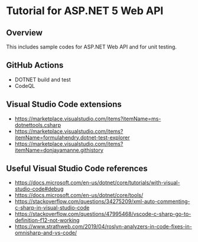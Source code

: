 # Tutorial for ASP.NET 5 Web API

## Overview

This includes sample codes for ASP.NET Web API and for unit testing.

## GitHub Actions

- DOTNET build and test
- CodeQL

## Visual Studio Code extensions

- https://marketplace.visualstudio.com/items?itemName=ms-dotnettools.csharp
- https://marketplace.visualstudio.com/items?itemName=formulahendry.dotnet-test-explorer
- https://marketplace.visualstudio.com/items?itemName=donjayamanne.githistory

## Useful Visual Studio Code references

- https://docs.microsoft.com/en-us/dotnet/core/tutorials/with-visual-studio-code#debug
- https://docs.microsoft.com/en-us/dotnet/core/tools/
- https://stackoverflow.com/questions/34275209/xml-auto-commenting-c-sharp-in-visual-studio-code
- https://stackoverflow.com/questions/47995468/vscode-c-sharp-go-to-definition-f12-not-working
- https://www.strathweb.com/2019/04/roslyn-analyzers-in-code-fixes-in-omnisharp-and-vs-code/



